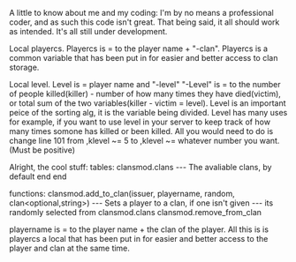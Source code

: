 A little to know about me and my coding:
I'm by no means a professional coder, and as such this code isn't
great. That being said, it all should work as intended. It's all 
still under development.

Local playercs.
Playercs is = to the player name + "-clan".
Playercs is a common variable that has been put in for easier and better access to clan storage.

Local level.
Level is = player name and "-level"
"-Level" is = to the number of people killed(killer) - number of how many times they have died(victim), or total sum of the two variables(killer - victim = level).
Level is an important peice of the sorting alg, it is the variable being divided. 
Level has many uses for example, if you want to use level in your server to keep track of how many times somone has killed or been killed.
All you would need to do is change line 101 from ,klevel ~= 5 to ,klevel ~= whatever number you want.(Must be positive)


Alright, the cool stuff:
tables:
    clansmod.clans
        --- The avaliable clans, by default
    end
end

functions:
    clansmod.add_to_clan(issuer<string>, playername<string>, random<bool>, clan<optional,string>)
        --- Sets a player to a clan, if one isn't given
        --- its randomly selected from clansmod.clans
    clansmod.remove_from_clan


playername is = to the player name + the clan of the player.
All this is is playercs a local that has been put in for easier and better access to the player and clan at the same time.